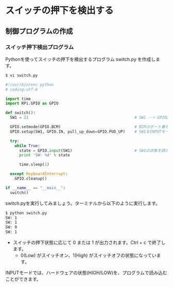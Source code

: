 # スイッチの押下を検出する
## 制御プログラムの作成
### スイッチ押下検出プログラム

Pythonを使ってスイッチの押下を検出するプログラム switch.py を作成します。

```bash
$ vi switch.py
```

```python
#!/usr/bin/env python
# coding:utf-8

import time
import RPi.GPIO as GPIO

def switch():
  SW1 = 21                                              # SW1 --> GPIO29(BCM:21,Physical:40)

  GPIO.setmode(GPIO.BCM)                                # BCMのポート番号を使用
  GPIO.setup(SW1, GPIO.IN, pull_up_down=GPIO.PUD_UP)    # SW1をINPUTモード(入力モード)に設定、内部プルアップ抵抗を使用

  try:
    while True:
      state = GPIO.input(SW1)                           # SW1の状態を読み込む(0:Low、1:High)
      print 'SW: %d' % state

      time.sleep(1)

  except KeyboardInterrupt:
    GPIO.cleanup()

if __name__ == "__main__":
  switch()
```

switch.pyを実行してみましょう。ターミナルから以下のように実行します。
```bash
$ python switch.py
SW: 1
SW: 1
SW: 0
SW: 1
```

* スイッチの押下状態に応じて 0 または 1 が出力されます。Ctrl + c で終了します。
  * 0(Low) がスイッチオン、1(High) がスイッチオフの状態になっています。

INPUTモードでは、ハードウェアの状態(HIGH/LOW)を、プログラムで読み込むことができます。
